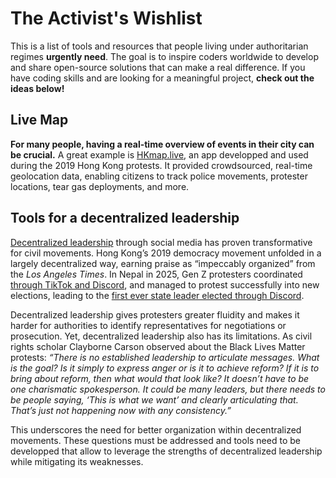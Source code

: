 # The Activist's Wishlist
This is a list of tools and resources that people living under authoritarian regimes **urgently need**. The goal is to inspire coders worldwide to develop and share open-source solutions that can make a real difference.
If you have coding skills and are looking for a meaningful project, **check out the ideas below!**

## Live Map
**For many people, having a real-time overview of events in their city can be crucial.** A great example is [HKmap.live](https://en.wikipedia.org/wiki/HKmap.live), an app developped and used during the 2019 Hong Kong protests. It provided crowdsourced, real-time geolocation data, enabling citizens to track police movements, protester locations, tear gas deployments, and more.

## Tools for a decentralized leadership
[Decentralized leadership](https://en.wikipedia.org/wiki/Decentralised) through social media has proven transformative for civil movements. Hong Kong’s 2019 democracy movement unfolded in a largely decentralized way, earning praise as “impeccably organized” from the _Los Angeles Times_. In Nepal in 2025, Gen Z protesters coordinated[ through TikTok and Discord](https://www.reuters.com/world/asia-pacific/young-activists-who-toppled-nepals-government-now-picking-new-leaders-2025-09-14/), and managed to protest successfully into new elections, leading to the [first ever state leader elected through Discord](https://www.independent.co.uk/asia/south-asia/nepal-sushila-karki-new-prime-minister-discord-protests-b2826473.html).

Decentralized leadership gives protesters greater fluidity and makes it harder for authorities to identify representatives for negotiations or prosecution. Yet, decentralized leadership also has its limitations. As civil rights scholar Clayborne Carson observed about the Black Lives Matter protests: _“There is no established leadership to articulate messages. What is the goal? Is it simply to express anger or is it to achieve reform? If it is to bring about reform, then what would that look like? It doesn’t have to be one charismatic spokesperson. It could be many leaders, but there needs to be people saying, ‘This is what we want’ and clearly articulating that. That’s just not happening now with any consistency.”_

This underscores the need for better organization within decentralized movements. These questions must be addressed and tools need to be developped that allow to leverage the strengths of decentralized leadership while mitigating its weaknesses.
